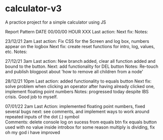 # calculator-v3
A practice project for a simple calculator using JS 

Report Pattern
DATE 00/00/00 HOUR XXX
Last action:
Next fix:
Notes:

23/12/21 2am
Last action: Fix CSS for the Screen and log box, numbers appear on the logbox
Next fix: create reset functions for intro, log, values, etc.
Notes:

27/12/21 3am
Last action: New branch added, clear all function added and bound to the button.
Next: add functionality for DEL button
Notes: Re-touch and publish blogpost about 'how to remove all children from a node'

28/12/21 10pm
Last action: added functionality to equals button
Next fix: solve problem when clicking an operator after having already clicked one, implement floating point numbers
Notes: progressed today despite IBS crisis. Good job to myself.

07/01/22 2am
Last Action: implemented floating point numbers, fixed several bugs
next: see comments, and implement ways to work around repeated inputs of the dot (.) symbol  
Comments: delete console log on sucess from equals btn
fix equals button used with no value inside introbox
for some reason multiply is dividing, fix
oh my god i have improved